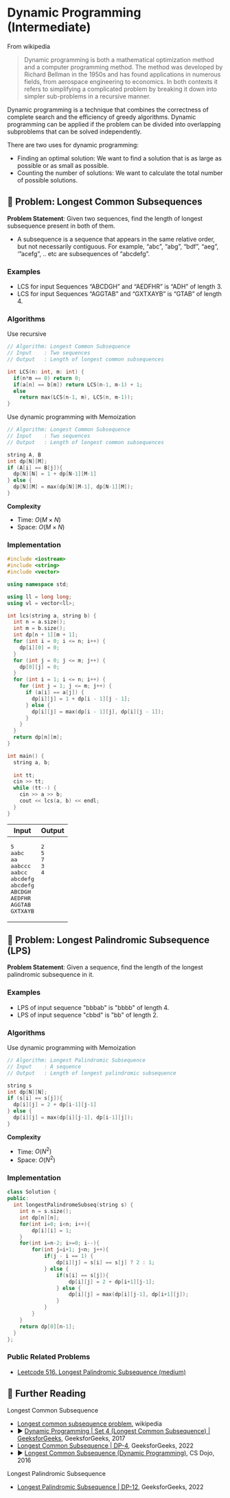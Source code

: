 # Dynamic Programming (Intermediate)

From wikipedia

> Dynamic programming is both a mathematical optimization method and a computer programming method. The method was developed by Richard Bellman in the 1950s and has found applications in numerous fields, from aerospace engineering to economics. In both contexts it refers to simplifying a complicated problem by breaking it down into simpler sub-problems in a recursive manner.

Dynamic programming is a technique that combines the correctness of complete 
search and the efficiency of greedy algorithms. Dynamic programming can be
applied if the problem can be divided into overlapping subproblems that can be 
solved independently.

There are two uses for dynamic programming:

* Finding an optimal solution: We want to find a solution that is as large as possible or as small as possible.
* Counting the number of solutions: We want to calculate the total number of possible solutions.

## 💢 Problem: Longest Common Subsequences

**Problem Statement**: Given two sequences, find the length of longest subsequence present in both of them.

* A subsequence is a sequence that appears in the same relative order, but not necessarily contiguous. For example, “abc”, “abg”, “bdf”, “aeg”, ‘”acefg”, .. etc are subsequences of “abcdefg”. 

### Examples

* LCS for input Sequences “ABCDGH” and “AEDFHR” is “ADH” of length 3. 
* LCS for input Sequences “AGGTAB” and “GXTXAYB” is “GTAB” of length 4. 

### Algorithms

Use recursive

```cpp
// Algorithm: Longest Common Subsequence
// Input    : Two sequences
// Output   : Length of longest common subsequences

int LCS(n: int, m: int) {
  if(n*m == 0) return 0;
  if(a[n] == b[m]) return LCS(n-1, m-1) + 1;
  else
    return max(LCS(n-1, m), LCS(n, m-1));
}
```

Use dynamic programming with Memoization

```cpp
// Algorithm: Longest Common Subsequence
// Input    : Two sequences
// Output   : Length of longest common subsequences

string A, B
int dp[N][M];
if (A[i] == B[j]){
  dp[N][N] = 1 + dp[N-1][M-1]
} else {
  dp[N][M] = max(dp[N][M-1], dp[N-1][M]);
}
```

**Complexity**

* Time: $O(M \times N)$
* Space: $O(M \times N)$

### Implementation

```cpp
#include <iostream>
#include <string>
#include <vector>

using namespace std;

using ll = long long;
using vl = vector<ll>;

int lcs(string a, string b) {
  int n = a.size();
  int m = b.size();
  int dp[n + 1][m + 1];
  for (int i = 0; i <= n; i++) {
    dp[i][0] = 0;
  }
  for (int j = 0; j <= m; j++) {
    dp[0][j] = 0;
  }
  for (int i = 1; i <= n; i++) {
    for (int j = 1; j <= m; j++) {
      if (a[i] == a[j]) {
        dp[i][j] = 1 + dp[i - 1][j - 1];
      } else {
        dp[i][j] = max(dp[i - 1][j], dp[i][j - 1]);
      }
    }
  }
  return dp[n][m];
}

int main() {
  string a, b;
  
  int tt;
  cin >> tt;
  while (tt--) {
    cin >> a >> b;
    cout << lcs(a, b) << endl;
  }
}
```

<table>
<thead>
<th>Input</th>
<th>Output</th>
</thead>
<tbody>
<tr>
<td valign="top">
<pre>5
aabc
aa
aabccc
aabcc
abcdefg
abcdefg
ABCDGH
AEDFHR
AGGTAB
GXTXAYB</pre>
</td>
<td valign="top">
<pre>2
5
7
3
4</pre>
</td>
</tr>
</tbody>
</table>

## 💢 Problem: Longest Palindromic Subsequence (LPS)

**Problem Statement**: Given a sequence, find the length of the longest palindromic subsequence in it.

### Examples

* LPS of input sequence "bbbab" is "bbbb" of length 4.
* LPS of input sequence "cbbd" is "bb" of length 2.

### Algorithms

Use dynamic programming with Memoization

```cpp
// Algorithm: Longest Palindromic Subsequence
// Input    : A sequence
// Output   : Length of longest palindromic subsequence

string s
int dp[N][N];
if (s[i] == s[j]){
  dp[i][j] = 2 + dp[i-1][j-1]
} else {
  dp[i][j] = max(dp[i][j-1], dp[i-1][j]);
}
```

**Complexity**

* Time: $O(N^2)$
* Space: $O(N^2)$

### Implementation

```cpp
class Solution {
public:
  int longestPalindromeSubseq(string s) {
    int n = s.size();
    int dp[n][n];
    for(int i=0; i<n; i++){
        dp[i][i] = 1;
    }
    for(int i=n-2; i>=0; i--){
        for(int j=i+1; j<n; j++){
            if(j - i == 1) {
                dp[i][j] = s[i] == s[j] ? 2 : 1;
            } else {
                if(s[i] == s[j]){
                    dp[i][j] = 2 + dp[i+1][j-1];
                } else {
                    dp[i][j] = max(dp[i][j-1], dp[i+1][j]);
                }
            }
        }
    }
    return dp[0][n-1];
  }
};
```

### Public Related Problems

* [Leetcode 516. Longest Palindromic Subsequence (medium)](https://leetcode.com/problems/longest-palindromic-subsequence/description/)

## 🔗 Further Reading

Longest Common Subsequence

* [Longest common subsequence problem](https://en.wikipedia.org/wiki/Longest_common_subsequence_problem), wikipedia
* ▶️ [Dynamic Programming | Set 4 (Longest Common Subsequence) | GeeksforGeeks](https://www.youtube.com/watch?v=HgUOWB0StNE&ab_channel=GeeksforGeeks), GeeksforGeeks, 2017
* [Longest Common Subsequence | DP-4](https://www.geeksforgeeks.org/longest-common-subsequence-dp-4/), GeeksforGeeks, 2022
* ▶️ [Longest Common Subsequence (Dynamic Programming)](https://www.youtube.com/watch?v=Qf5R-uYQRPk&ab_channel=CSDojo), CS Dojo, 2016

Longest Palindromic Subsequence

* [Longest Palindromic Subsequence | DP-12](https://www.geeksforgeeks.org/longest-palindromic-subsequence-dp-12/), GeeksforGeeks, 2022